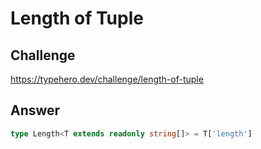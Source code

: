 # Length of Tuple

## Challenge

https://typehero.dev/challenge/length-of-tuple

## Answer

```ts
type Length<T extends readonly string[]> = T['length']
```